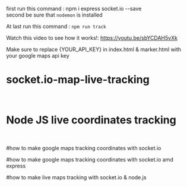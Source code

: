 first run this command : npm i express socket.io --save
<br>
second be sure that `nodemon` is installed
<br>

At last run  this command : `npm run track`
<br>

Watch this video to see how it works!: https://youtu.be/sbYCDAH5vXk
<br>

Make sure to replace {YOUR_API_KEY} in index.html & marker.html with your google maps api key
<br>

# socket.io-map-live-tracking
<br>

# Node JS live coordinates tracking
<br>

#how to make google maps tracking coordinates with socket.io 
<br>

#how to make google maps tracking coordinates with socket.io amd express
<br>

#how to make live maps tracking with socket.io & node.js

